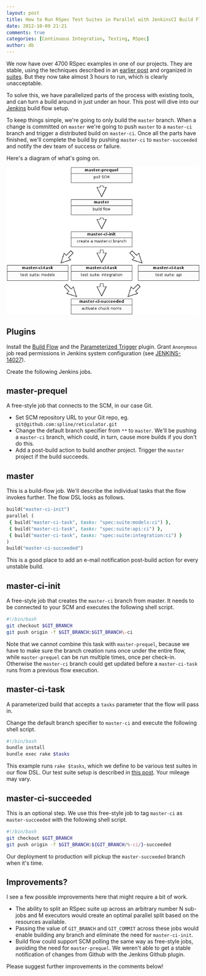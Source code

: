 ```yaml
---
layout: post
title: How to Run RSpec Test Suites in Parallel with JenkinsCI Build Flow
date: 2012-10-09 21:21
comments: true
categories: [Continuous Integration, Testing, RSpec]
author: db
---
```

We now have over 4700 RSpec examples in one of our projects. They are stable, using the techniques described in an [earlier post](/blog/2012/02/03/reliably-testing-asynchronous-ui-w-slash-rspec-and-capybara/) and organized in [suites](/blog/2012/05/15/how-to-organize-over-3000-rspec-specs-and-retry-test-failures/). But they now take almost 3 hours to run, which is clearly unacceptable.

To solve this, we have parallelized parts of the process with existing tools, and can turn a build around in just under an hour. This post will dive into our [Jenkins](http://jenkins-ci.org/) build flow setup.

To keep things simple, we're going to only build the `master` branch. When a change is committed on `master` we're going to push `master` to a `master-ci` branch and trigger a distributed build on `master-ci`. Once all the parts have finished, we'll complete the build by pushing `master-ci` to `master-succeeded` and notify the dev team of success or failure.

Here's a diagram of what's going on.

<img src="/images/2012-10-09-how-to-run-rspec-test-suites-in-parallel-with-jenkins-ci-build-flow/master-ci.png">

<!-- more -->

Plugins
-------

Install the [Build Flow](https://wiki.jenkins-ci.org/display/JENKINS/Build+Flow+Plugin) and the [Parameterized Trigger](https://wiki.jenkins-ci.org/display/JENKINS/Parameterized+Trigger+Plugin) plugin. Grant `Anonymous` job read permissions in Jenkins system configuration (see [JENKINS-14027](https://issues.jenkins-ci.org/browse/JENKINS-14027)).

Create the following Jenkins jobs.

master-prequel
--------------

A free-style job that connects to the SCM, in our case Git.

* Set SCM repository URL to your Git repo, eg. `git@github.com:spline/reticulator.git`
* Change the default branch specifier from `**` to `master`. We'll be pushing a `master-ci` branch, which could, in turn, cause more builds if you don't do this.
* Add a post-build action to build another project. Trigger the `master` project if the build succeeds.

master
------

This is a build-flow job. We'll describe the individual tasks that the flow invokes further. The flow DSL looks as follows.

``` ruby
build("master-ci-init")
parallel (
 { build("master-ci-task", tasks: "spec:suite:models:ci") },
 { build("master-ci-task", tasks: "spec:suite:api:ci") },
 { build("master-ci-task", tasks: "spec:suite:integration:ci") }
)
build("master-ci-succeeded")
```

This is a good place to add an e-mail notification post-build action for every unstable build.

master-ci-init
--------------

A free-style job that creates the `master-ci` branch from master. It needs to be connected to your SCM and executes the following shell script.

``` bash
#!/bin/bash
git checkout $GIT_BRANCH
git push origin -f $GIT_BRANCH:$GIT_BRANCH\-ci
```

Note that we cannot combine this task with `master-prequel`, because we have to make sure the branch creation runs once under the entire flow, while `master-prequel` can be run multiple times, once per check-in. Otherwise the `master-ci` branch could get updated before a `master-ci-task` runs from a previous flow execution.

master-ci-task
--------------

A parameterized build that accepts a `tasks` parameter that the flow will pass in.

Change the default branch specifier to `master-ci` and execute the following shell script.

``` bash
#!/bin/bash
bundle install
bundle exec rake $tasks
```

This example runs `rake $tasks`, which we define to be various test suites in our flow DSL. Our test suite setup is described in [this post](/blog/2012/05/15/how-to-organize-over-3000-rspec-specs-and-retry-test-failures/). Your mileage may vary.

master-ci-succeeded
-------------------

This is an optional step. We use this free-style job to tag `master-ci` as `master-succeeded` with the following shell script.

``` bash
#!/bin/bash
git checkout $GIT_BRANCH
git push origin -f $GIT_BRANCH:${GIT_BRANCH/%-ci/}-succeeded
```

Our deployment to production will pickup the `master-succeeded` branch when it's time.

Improvements?
-------------

I see a few possible improvements here that might require a bit of work.

* The ability to split an RSpec suite up across an arbitrary number N sub-jobs and M executors would create an optimal parallel split based on the resources available.
* Passing the value of `GIT_BRANCH` and `GIT_COMMIT` across these jobs would enable building any branch and eliminate the need for `master-ci-init`.
* Build flow could support SCM polling the same way as free-style jobs, avoiding the need for `master-prequel`. We weren't able to get a stable notification of changes from Github with the Jenkins Github plugin.

Please suggest further improvements in the comments below!
